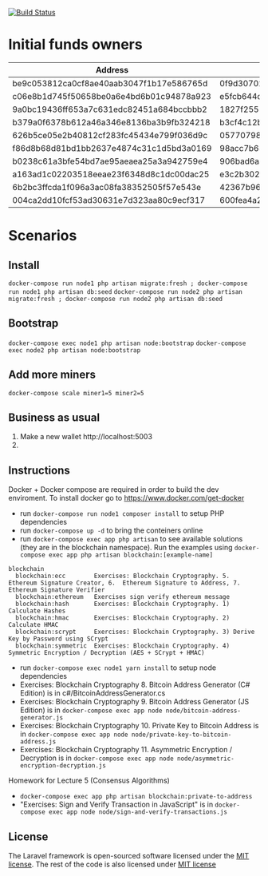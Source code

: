 [![Build Status](https://travis-ci.org/sash/blockchain-network-example.svg?branch=develop)](https://travis-ci.org/sash/blockchain-network-example)

# Initial funds owners
| Address                                  | Private Key                                                      |
| ---------------------------------------- | -----------------------------------------------------------------|
| be9c053812ca0cf8ae40aab3047f1b17e586765d | 0f9d3070204642bc8eb07b00a99ef38eebfec965733a3f70548ce99484fdfd99 |
| c06e8b1d745f50658be0a6e4bd6b01c94878a923 | e5fcb644cb5ff2a34d8d479b2fc775c6e4f242ebd8f4eb146bf3985d968c67a5 |
| 9a0bc19436ff653a7c631edc82451a684bccbbb2 | 1827f2551a5e6c64f4a601c569c3a092c8a1dd770246947ecc8d6f01b29db2db |
| b379a0f6378b612a46a346e8136ba3b9fb324218 | b3cf4c12b7e41b138ce19af734e7f3856a58858ca1430fb0f0c086b4f644c476 |
| 626b5ce05e2b40812cf283fc45434e799f036d9c | 05770798da086eab3d7e665e883d62003018d02f4021d2b9598f3ff9e11b2cc0 |
| f86d8b68d81bd1bb2637e4874c31c1d5bd3a0169 | 98acc7b63049233d873c2dda03c7c29ead53a816ef463225dd9d72da9d69c884 |
| b0238c61a3bfe54bd7ae95aeaea25a3a942759e4 | 906bad6aa7fc42f38c3dc6bc51729e645fe3b8b1221323ffe35e4fa1029792f8 |
| a163ad1c02203518eeae23f6348d8c1dc00dac25 | e3c2b302c54725f3f6029ed6829e7b9f8c1a1e4aff5c4ced054cf16cef7f311d |
| 6b2bc3ffcda1f096a3ac08fa38352505f57e543e | 42367b96408ddb7c5f5d79163add487dde661ad474085b662bbddf6edebe92ec |
| 004ca2dd10fcf53ad30631e7d323aa80c9ecf317 | 600fea4a214cadb607e34ed0bb091297864cc12162f1e6d6f67a4c5efac06e05 |



# Scenarios

## Install
`docker-compose run node1 php artisan migrate:fresh ; docker-compose run node1 php artisan db:seed`
`docker-compose run node2 php artisan migrate:fresh ; docker-compose run node2 php artisan db:seed`

## Bootstrap
`docker-compose exec node1 php artisan node:bootstrap`
`docker-compose exec node2 php artisan node:bootstrap`

## Add more miners
`docker-compose scale miner1=5 miner2=5`

## Business as usual
1. Make a new wallet http://localhost:5003
2.


## Instructions


Docker + Docker compose are required in order to build the dev enviroment. To install docker go to https://www.docker.com/get-docker

* run `docker-compose run node1 composer install` to setup PHP dependencies
* run `docker-compose up -d` to bring the conteiners online
* run `docker-compose exec app php artisan` to see available solutions (they are in the blockchain namespace). Run the examples using `docker-compose exec app php artisan blockchain:[example-name]`
```
blockchain
  blockchain:ecc        Exercises: Blockchain Cryptography. 5.  Ethereum Signature Creator, 6.  Ethereum Signature to Address, 7.  Ethereum Signature Verifier
  blockchain:ethereum   Exercises sign verify ethereum message
  blockchain:hash       Exercises: Blockchain Cryptography. 1) Calculate Hashes
  blockchain:hmac       Exercises: Blockchain Cryptography. 2) Calculate HMAC
  blockchain:scrypt     Exercises: Blockchain Cryptography. 3) Derive Key by Password using SCrypt
  blockchain:symmetric  Exercises: Blockchain Cryptography. 4) Symmetric Encryption / Decryption (AES + SCrypt + HMAC)
```
* run `docker-compose exec node1 yarn install` to setup node dependencies
* Exercises: Blockchain Cryptography 8. Bitcoin Address Generator (C# Edition) is in c#/BitcoinAddressGenerator.cs
* Exercises: Blockchain Cryptography 9. Bitcoin Address Generator (JS Edition) is in `docker-compose exec app node node/bitcoin-address-generator.js`
* Exercises: Blockchain Cryptography 10. Private Key to Bitcoin Address is in `docker-compose exec app node node/private-key-to-bitcoin-address.js`
* Exercises: Blockchain Cryptography 11. Asymmetric Encryption / Decryption is in `docker-compose exec app node node/asymmetric-encryption-decryption.js`

Homework for Lecture 5 (Consensus Algorithms)
* `docker-compose exec app php artisan blockchain:private-to-address`
* "Exercises: Sign and Verify Transaction in JavaScript" is in `docker-compose exec app node node/sign-and-verify-transactions.js`


## License

The Laravel framework is open-sourced software licensed under the [MIT license](https://opensource.org/licenses/MIT). The rest of the code is also licensed under [MIT license](https://opensource.org/licenses/MIT)

